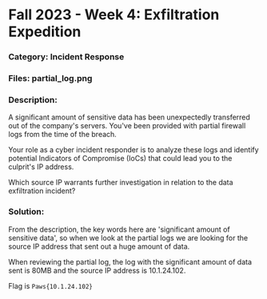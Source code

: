 # Fall 2023 - Week 4: Exfiltration Expedition

### Category: Incident Response

### Files: partial_log.png

### Description: 
A significant amount of sensitive data has been unexpectedly transferred out of the company's servers. You've been provided with partial firewall logs from the time of the breach. 

Your role as a cyber incident responder is to analyze these logs and identify potential Indicators of Compromise (IoCs) that could lead you to the culprit's IP address. 

Which source IP warrants further investigation in relation to the data exfiltration incident?

### Solution:
From the description, the key words here are 'significant amount of sensitive data', so when we look at the partial logs we are looking for the source IP address that sent out a huge amount of data.

When reviewing the partial log, the log with the significant amount of data sent is 80MB and the source IP address is 10.1.24.102.

Flag is `Paws{10.1.24.102}`
